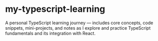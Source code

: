# my-typescript-learning
A personal TypeScript learning journey — includes core concepts, code snippets, mini-projects, and notes as I explore and practice TypeScript fundamentals and its integration with React.
